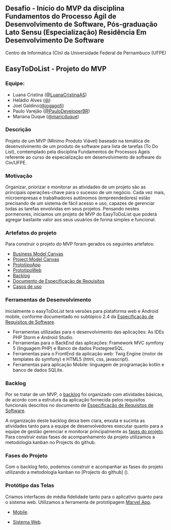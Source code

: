 ## Desafio - Início do MVP da disciplina Fundamentos do Processo Ágil de Desenvolvimento de Software, Pós-graduação Lato Sensu (Especialização) Residência Em Desenvolvimento De Software 

Centro de Informática (CIn) da Universidade Federal de Pernambuco (UFPE)

## EasyToDoList - Projeto do MVP
### Equipe:
- Luana Cristina ([@LuanaCristinaAS](https://github.com/LuanaCristinaAS))
- Heládio Alves ([@](https://github.com/))
- Joel Galdino([@jogagofi](https://github.com/jogagofi))
- Paulo Varejão ([@PauloDeveloperBR](https://github.com/PauloDeveloperBR))
- Mariana Duque ([@maricduque](https://github.com/maricduque))


### Descrição

Projeto de um MVP (Mínimo Produto Viável) baseado na temática de desenvolvimento de um produto de software para lista de tarefas (To Do List),
comtemplado pela disciplina Fundamentos de Processos Ágeis referente ao curso de especialização em desenvolvimento de software do Cin/UFPE.


### Motivação

Organizar, priorizar e monitorar as atividades de um projeto são as principais operações-chave para o sucesso de um negócio. Cada vez mais, microempresas e trabalhadores autônomos (empreendedores)
estão precisando de um sistema de fácil acesso e uso, capazes de gerenciar todas as tarefas envolvidas em seus projetos. Pensando nestes pormenores, iniciamos um projeto de MVP do EasyToDoList que poderá agregar bastante valor aos seus usuários de forma simples e funcional.

### Artefatos do projeto

Para construir o projeto do MVP foram gerados os seguintes artefatos: 

- [Business Model Canvas](https://github.com/grupo4agile/projeto-mvp/blob/main/documentacao/Business%20Model%20Canvas.pdf)
- [Project Model Canvas](https://github.com/grupo4agile/projeto-mvp/blob/main/documentacao/Project%20Model%20Canvas.pdf)
- [PrototipoApp](#ancora3)
- [PrototipoWeb](#ancora1)
- [Backlog](#ancora2)
- [Documento de Especificação de Requisitos](https://github.com/grupo4agile/projeto-mvp/blob/main/documentacao/Especifica%C3%A7%C3%A3o%20dos%20Requisitos%20EasyToDo%20-%20G4.pdf)
- [Casos de uso](https://github.com/grupo4agile/projeto-mvp/tree/main/documentacao/casos_de_uso)


### Ferramentas de Desenvolvimento

Inicialmente o easyToDoList terá versões para plataforma web e Android mobile, conforme documentado no subtópico 2.4 da [Especificação de Requisitos de Software](https://github.com/grupo4agile/projeto-mvp/blob/main/documentacao/Especifica%C3%A7%C3%A3o%20dos%20Requisitos%20EasyToDo%20-%20G4.pdf).

- Ferramentas utilizadas para o desenvolvimento das aplicações: As IDEs PHP Storm e Android Studio.
- Ferramentas para o BackEnd das aplicações: Framework MVC symfony 5 (linguagem PHP) e Banco de dados PostegreeSQL.
- Ferramentas para o FrontEnd da aplicação web: Twig Engine (motor de templates do symfony) e HTML5 (html, css, javascript).
- Ferramentas para aplicação Mobile: linguagem de programação kotlin e banco de dados SQLite.




### Backlog
<a id="ancora2"></a>
Por se tratar de um MVP, o [backlog](https://github.com/grupo4agile/projeto-mvp/issues)  foi organizado com atividades básicas, de acordo com a estrutura da aplicação fornecida pelos requisitos funcionais descritos no documento de 
[Especificação de Requisitos de Software](https://github.com/grupo4agile/projeto-mvp/blob/main/documentacao/Especifica%C3%A7%C3%A3o%20dos%20Requisitos%20EasyToDo%20-%20G4.pdf).
 
A organização deste backlog deixa bem clara, enxuta e sucinta as atividades tanto para a equipe de desenvolvedores executar quanto para a equipe de gestão gerenciar e monitorar principalmente as [fases do projeto](). Para construir estas fases de acompanhamento da projeto utilizamos a metodologia kanban no Projects do github.



### Fases do Projeto
<a id="ancora3"></a>
Com o backlog feito, podemos construir e acompanhar as fases do projeto utilizando a metodologia kanban no [Projects do github] ().


### Protótipo das Telas

Criamos interfaces de média fidelidade tanto para o aplicativo quanto para o sistema web. Utilizamos a ferramenta de prototipagem [Marvel App](https://marvelapp.com/).

  
- [Mobile](https://marvelapp.com/prototype/26a9351g/screen/74164664).
<a id="ancora3"></a>


- [Sistema Web](https://marvelapp.com/prototype/9699887).
<a id="ancora1"></a>
